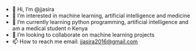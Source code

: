 - 👋 Hi, I’m @jjasira
- 👀 I’m interested in machine learning, artificial intelligence and medicine
- 🌱 I’m currently learning python programming, artificial intelligence and am a medical student n Kenya
- 💞️ I’m looking to collaborate on machine learning projects
- 📫 How to reach me email: jjasira2016@gmail.com

<!---
jjasira/jjasira is a ✨ special ✨ repository because its `README.md` (this file) appears on your GitHub profile.
You can click the Preview link to take a look at your changes.
--->
